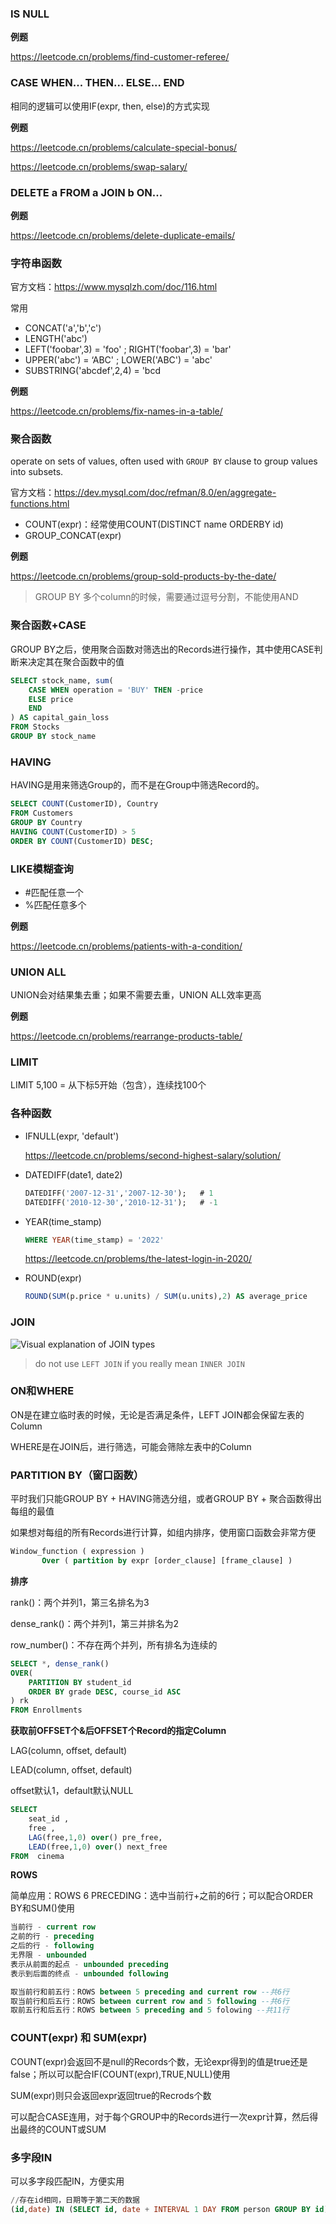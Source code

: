 ### **IS NULL**

**例题**

https://leetcode.cn/problems/find-customer-referee/



### **CASE WHEN... THEN... ELSE... END**

相同的逻辑可以使用IF(expr, then, else)的方式实现

**例题**

https://leetcode.cn/problems/calculate-special-bonus/

https://leetcode.cn/problems/swap-salary/



### **DELETE a FROM a JOIN b ON...**

**例题**

https://leetcode.cn/problems/delete-duplicate-emails/



### **字符串函数**

官方文档：https://www.mysqlzh.com/doc/116.html

常用

- CONCAT('a','b','c')
- LENGTH('abc')
- LEFT('foobar',3) = 'foo' ; RIGHT('foobar',3) = 'bar'
- UPPER('abc') = ‘ABC' ; LOWER('ABC') = 'abc'
- SUBSTRING('abcdef',2,4) = 'bcd

**例题**

https://leetcode.cn/problems/fix-names-in-a-table/



### **聚合函数**

operate on sets of values, often used with `GROUP BY` clause to group values into subsets.

官方文档：https://dev.mysql.com/doc/refman/8.0/en/aggregate-functions.html

- COUNT(expr)：经常使用COUNT(DISTINCT name ORDERBY id)
- GROUP_CONCAT(expr) 

**例题**

https://leetcode.cn/problems/group-sold-products-by-the-date/

> GROUP BY 多个column的时候，需要通过逗号分割，不能使用AND



### 聚合函数+CASE

GROUP BY之后，使用聚合函数对筛选出的Records进行操作，其中使用CASE判断来决定其在聚合函数中的值

```SQL
SELECT stock_name, sum(
    CASE WHEN operation = 'BUY' THEN -price
    ELSE price
    END
) AS capital_gain_loss
FROM Stocks
GROUP BY stock_name
```



### **HAVING**

HAVING是用来筛选Group的，而不是在Group中筛选Record的。

```sql
SELECT COUNT(CustomerID), Country
FROM Customers
GROUP BY Country
HAVING COUNT(CustomerID) > 5
ORDER BY COUNT(CustomerID) DESC;
```



### **LIKE模糊查询**

- #匹配任意一个
- %匹配任意多个

**例题**

https://leetcode.cn/problems/patients-with-a-condition/



### **UNION ALL**

UNION会对结果集去重；如果不需要去重，UNION ALL效率更高

**例题**

https://leetcode.cn/problems/rearrange-products-table/



### **LIMIT**

LIMIT 5,100 = 从下标5开始（包含），连续找100个



### **各种函数**

- IFNULL(expr, 'default')

  https://leetcode.cn/problems/second-highest-salary/solution/

- DATEDIFF(date1, date2)

  ```sql
  DATEDIFF('2007-12-31','2007-12-30');   # 1
  DATEDIFF('2010-12-30','2010-12-31');   # -1
  ```


- YEAR(time_stamp)

  ```sql
  WHERE YEAR(time_stamp) = '2022'
  ```

  https://leetcode.cn/problems/the-latest-login-in-2020/
  
- ROUND(expr)

  ```sql
  ROUND(SUM(p.price * u.units) / SUM(u.units),2) AS average_price
  ```



### **JOIN**

![Visual explanation of JOIN types](assets/VQ5XP.png)

> do not use `LEFT JOIN` if you really mean `INNER JOIN`



### ON和WHERE

ON是在建立临时表的时候，无论是否满足条件，LEFT JOIN都会保留左表的Column

WHERE是在JOIN后，进行筛选，可能会筛除左表中的Column



### PARTITION BY（窗口函数）

平时我们只能GROUP BY + HAVING筛选分组，或者GROUP BY + 聚合函数得出每组的最值

如果想对每组的所有Records进行计算，如组内排序，使用窗口函数会非常方便

```sql
Window_function ( expression ) 
       Over ( partition by expr [order_clause] [frame_clause] ) 
```



**排序**

rank()：两个并列1，第三名排名为3

dense_rank()：两个并列1，第三并排名为2

row_number()：不存在两个并列，所有排名为连续的

```sql
SELECT *, dense_rank()
OVER(
	PARTITION BY student_id
	ORDER BY grade DESC, course_id ASC
) rk
FROM Enrollments
```



**获取前OFFSET个&后OFFSET个Record的指定Column**

LAG(column, offset, default)

LEAD(column, offset, default)

offset默认1，default默认NULL

```sql
SELECT
	seat_id ,
	free ,
	LAG(free,1,0) over() pre_free,
	LEAD(free,1,0) over() next_free
FROM  cinema
```



**ROWS**

简单应用：ROWS 6 PRECEDING：选中当前行+之前的6行；可以配合ORDER BY和SUM()使用

```sql
当前行 - current row
之前的行 - preceding
之后的行 - following
无界限 - unbounded
表示从前面的起点 - unbounded preceding
表示到后面的终点 - unbounded following

取当前行和前五行：ROWS between 5 preceding and current row --共6行
取当前行和后五行：ROWS between current row and 5 following --共6行
取前五行和后五行：ROWS between 5 preceding and 5 folowing --共11行
```



### COUNT(expr) 和 SUM(expr)

COUNT(expr)会返回不是null的Records个数，无论expr得到的值是true还是false；所以可以配合IF(COUNT(expr),TRUE,NULL)使用

SUM(expr)则只会返回expr返回true的Recrods个数



可以配合CASE连用，对于每个GROUP中的Records进行一次expr计算，然后得出最终的COUNT或SUM



### 多字段IN

可以多字段匹配IN，方便实用

```sql
//存在id相同，日期等于第二天的数据
(id,date) IN (SELECT id, date + INTERVAL 1 DAY FROM person GROUP BY id)
```

